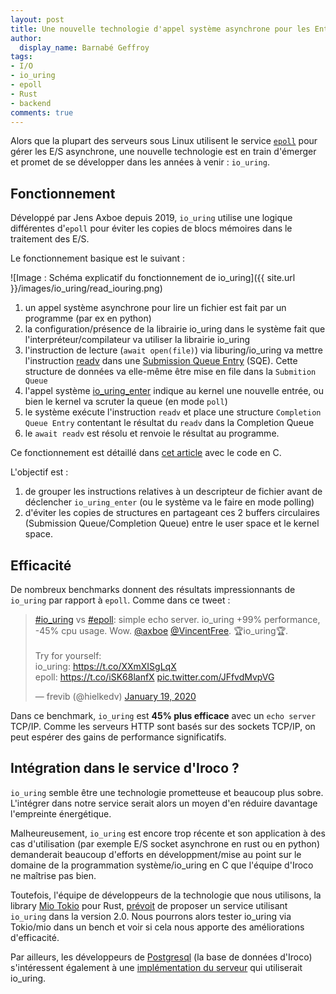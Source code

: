 ```yaml
---
layout: post
title: Une nouvelle technologie d'appel système asynchrone pour les Entrées/Sorties
author:
  display_name: Barnabé Geffroy
tags:
- I/O
- io_uring
- epoll
- Rust
- backend
comments: true
---
```



Alors que la plupart des serveurs sous Linux utilisent le service [`epoll`](https://man7.org/linux/man-pages/man7/epoll.7.html) pour gérer les E/S asynchrone, une nouvelle technologie est en train d'émerger et promet de se développer dans les années à venir : `io_uring`.

## Fonctionnement

Développé par Jens Axboe depuis 2019, `io_uring` utilise une logique différentes d'`epoll` pour éviter les copies de blocs mémoires dans le traitement des E/S.

Le fonctionnement basique est le suivant :

![Image : Schéma explicatif du fonctionnement de io_uring]({{ site.url }}/images/io_uring/read_iouring.png)

1. un appel système asynchrone pour lire un fichier est fait par un programme (par ex en python)
2. la configuration/présence de la librairie io_uring dans le système fait que l'interpréteur/compilateur va utiliser la librairie io_uring
3. l'instruction de lecture (`await open(file)`) via liburing/io_uring va mettre l'instruction [readv](https://man7.org/linux/man-pages/man2/readv.2.html) dans une [Submission Queue Entry](https://unixism.net/loti/low_level.html#submission-queue-entry) (SQE). Cette structure de données va elle-même être mise en file dans la `Submition Queue`
4. l'appel système [io_uring_enter](https://www.mankier.com/2/io_uring_enter) indique au kernel une nouvelle entrée, ou bien le kernel va scruter la queue (en mode `poll`)
5. le système exécute l'instruction `readv` et place une structure `Completion Queue Entry` contentant le résultat du `readv` dans la Completion Queue
6. le `await readv` est résolu et renvoie le résultat au programme.

Ce fonctionnement est détaillé dans [cet article](https://unixism.net/loti/low_level.html) avec le code en C.

L'objectif est :
1. de grouper les instructions relatives à un descripteur de fichier avant de déclencher `io_uring_enter` (ou le système va le faire en mode polling)
2. d'éviter les copies de structures en partageant ces 2 buffers circulaires (Submission Queue/Completion Queue) entre le user space et le kernel space.

## Efficacité

De nombreux benchmarks donnent des résultats impressionnants de `io_uring` par rapport à `epoll`. Comme dans ce tweet :

<blockquote class="twitter-tweet"><p lang="en" dir="ltr"><a href="https://twitter.com/hashtag/io_uring?src=hash&amp;ref_src=twsrc%5Etfw">#io_uring</a> vs <a href="https://twitter.com/hashtag/epoll?src=hash&amp;ref_src=twsrc%5Etfw">#epoll</a>: simple echo server. io_uring +99% performance, -45% cpu usage. Wow. <a href="https://twitter.com/axboe?ref_src=twsrc%5Etfw">@axboe</a> <a href="https://twitter.com/VincentFree?ref_src=twsrc%5Etfw">@VincentFree</a>. 🏆io_uring🏆.<br><br>Try for yourself: <br>io_uring: <a href="https://t.co/XXmXISgLqX">https://t.co/XXmXISgLqX</a><br>epoll: <a href="https://t.co/iSK68lanfX">https://t.co/iSK68lanfX</a> <a href="https://t.co/JFfvdMvpVG">pic.twitter.com/JFfvdMvpVG</a></p>&mdash; frevib (@hielkedv) <a href="https://twitter.com/hielkedv/status/1218891982636027905?ref_src=twsrc%5Etfw">January 19, 2020</a></blockquote> <script async src="https://platform.twitter.com/widgets.js" charset="utf-8"></script>

Dans ce benchmark, `io_uring` est **45% plus efficace** avec un `echo server` TCP/IP. Comme les serveurs HTTP sont basés sur des sockets TCP/IP, on peut espérer des gains de performance significatifs.

## Intégration dans le service d'Iroco ?

`io_uring` semble être une technologie prometteuse et beaucoup plus sobre. L'intégrer dans notre service serait alors un moyen d'en réduire davantage l'empreinte énergétique.

Malheureusement, `io_uring` est encore trop récente et son application à des cas d'utilisation (par exemple E/S socket asynchrone en rust ou en python) demanderait beaucoup d'efforts en développment/mise au point sur le domaine de la programmation système/io_uring en C que l'équipe d'Iroco ne maîtrise pas bien.

Toutefois, l'équipe de développeurs de la technologie que nous utilisons, la library [Mio Tokio](https://github.com/tokio-rs/mio) pour Rust, [prévoit](https://github.com/tokio-rs/mio/issues/923#issuecomment-754625850) de proposer un service utilisant `io_uring` dans la version 2.0. Nous pourrons alors tester io_uring via Tokio/mio dans un bench et voir si cela nous apporte des améliorations d'efficacité.

Par ailleurs, les développeurs de [Postgresql](https://www.postgresql.org/) (la base de données d'Iroco) s'intéressent également à une [implémentation du serveur](https://anarazel.de/talks/2020-01-31-fosdem-aio/aio.pdf) qui utiliserait io_uring.
